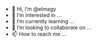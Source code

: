 - 👋 Hi, I’m @elmagy
- 👀 I’m interested in ...
- 🌱 I’m currently learning ...
- 💞️ I’m looking to collaborate on ...
- 📫 How to reach me ...

<!---
elmagy/elmagy is a ✨ special ✨ repository because its `README.md` (this file) appears on your GitHub profile.
You can click the Preview link to take a look at your changes.
--->
